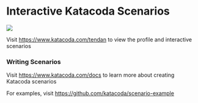 # Interactive Katacoda Scenarios

[![](http://shields.katacoda.com/katacoda/tendan/count.svg)](https://www.katacoda.com/tendan "Get your profile on Katacoda.com")

Visit https://www.katacoda.com/tendan to view the profile and interactive scenarios

### Writing Scenarios
Visit https://www.katacoda.com/docs to learn more about creating Katacoda scenarios

For examples, visit https://github.com/katacoda/scenario-example
